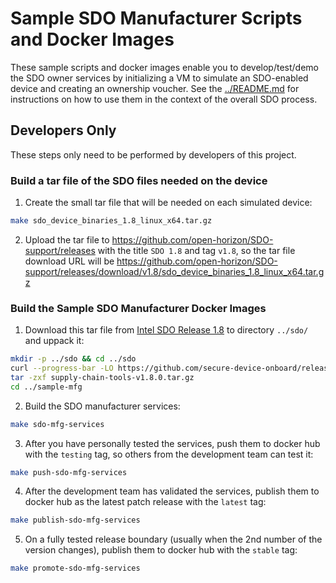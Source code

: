 # Sample SDO Manufacturer Scripts and Docker Images

These sample scripts and docker images enable you to develop/test/demo the SDO owner services by initializing a VM to simulate an SDO-enabled  device and creating an ownership voucher. See the [../README.md](../README.md) for instructions on how to use them in the context of the overall SDO process.

## Developers Only

These steps only need to be performed by developers of this project.

### Build a tar file of the SDO files needed on the device

1. Create the small tar file that will be needed on each simulated device:

  ```bash
  make sdo_device_binaries_1.8_linux_x64.tar.gz
  ```

2. Upload the tar file to https://github.com/open-horizon/SDO-support/releases with the title `SDO 1.8` and tag `v1.8`, so the tar file download URL will be https://github.com/open-horizon/SDO-support/releases/download/v1.8/sdo_device_binaries_1.8_linux_x64.tar.gz

### Build the Sample SDO Manufacturer Docker Images

1. Download this tar file from [Intel SDO Release 1.8](https://github.com/secure-device-onboard/release/releases/tag/v1.8.0) to directory `../sdo/` and uppack it:

  ```bash
  mkdir -p ../sdo && cd ../sdo
  curl --progress-bar -LO https://github.com/secure-device-onboard/release/releases/download/v1.8.0/supply-chain-tools-v1.8.0.tar.gz
  tar -zxf supply-chain-tools-v1.8.0.tar.gz
  cd ../sample-mfg
  ```

2. Build the SDO manufacturer services:

  ```bash
  make sdo-mfg-services
  ```

3. After you have personally tested the services, push them to docker hub with the `testing` tag, so others from the development team can test it:

  ```bash
  make push-sdo-mfg-services
  ```

4. After the development team has validated the services, publish them to docker hub as the latest patch release with the `latest` tag:

  ```bash
  make publish-sdo-mfg-services
  ```

5. On a fully tested release boundary (usually when the 2nd number of the version changes), publish them to docker hub with the `stable` tag:

  ```bash
  make promote-sdo-mfg-services
  ```

